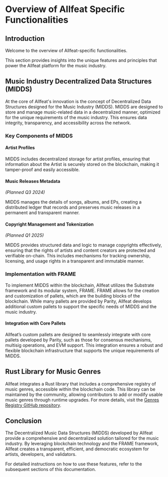 # Overview of Allfeat Specific Functionalities

## Introduction

Welcome to the overview of Allfeat-specific functionalities.
 
This section provides insights into the unique features and principles that power the Allfeat platform for the music industry.

## Music Industry Decentralized Data Structures (MIDDS)

At the core of Allfeat's innovation is the concept of Decentralized Data Structures designed for the Music Industry (MIDDS). MIDDS are designed to store and manage music-related data in a decentralized manner, optimized for the unique requirements of the music industry. This ensures data integrity, transparency, and accessibility across the network.

### Key Components of MIDDS

#### Artist Profiles

MIDDS includes decentralized storage for artist profiles, ensuring that information about the Artist is securely stored on the blockchain, making it tamper-proof and easily accessible.

#### Music Releases Metadata

*(Planned Q3 2024)*

MIDDS manages the details of songs, albums, and EPs, creating a distributed ledger that records and preserves music releases in a permanent and transparent manner.

#### Copyright Management and Tokenization

*(Planned Q1 2025)*

MIDDS provides structured data and logic to manage copyrights effectively, ensuring that the rights of artists and content creators are protected and verifiable on-chain. This includes mechanisms for tracking ownership, licensing, and usage rights in a transparent and immutable manner.

### Implementation with FRAME

To implement MIDDS within the blockchain, Allfeat utilizes the Substrate framework and its modular system, FRAME. FRAME allows for the creation and customization of pallets, which are the building blocks of the blockchain. While many pallets are provided by Parity, Allfeat develops additional custom pallets to support the specific needs of MIDDS and the music industry.

#### Integration with Core Pallets

Allfeat’s custom pallets are designed to seamlessly integrate with core pallets developed by Parity, such as those for consensus mechanisms, multisig operations, and EVM support. This integration ensures a robust and flexible blockchain infrastructure that supports the unique requirements of MIDDS.

## Rust Library for Music Genres

Allfeat integrates a Rust library that includes a comprehensive registry of music genres, accessible within the blockchain code. This library can be maintained by the community, allowing contributors to add or modify usable music genres through runtime upgrades. For more details, visit the [Genres Registry GitHub repository](https://github.com/Allfeat/genres-registry). 

## Conclusion

The Decentralized Music Data Structures (MIDDS) developed by Allfeat provide a comprehensive and decentralized solution tailored for the music industry. By leveraging blockchain technology and the FRAME framework, Allfeat creates a transparent, efficient, and democratic ecosystem for artists, developers, and validators.

For detailed instructions on how to use these features, refer to the subsequent sections of this documentation.

